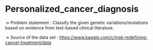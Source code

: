 # Personalized_cancer_diagnosis
-> Problem statement : Classify the given genetic variations/mutations based on evidence from text-based clinical literature.

-> Source of the data set : https://www.kaggle.com/c/msk-redefining-cancer-treatment/data
